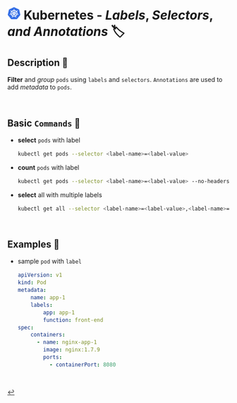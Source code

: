 # <img src="../../assets/img/k8s.png" width="30px"> **Kubernetes** - ***Labels***, ***Selectors***, *and* ***Annotations*** 🏷️

## **Description** 👀

**Filter** and *group* `pods` using `labels` and `selectors`. `Annotations` are used to add *metadata* to `pods`.

<br />

## **Basic** `Commands` 📝

* **select** `pods` with label

    ```bash
    kubectl get pods --selector <label-name>=<label-value>
    ```

* **count** `pods` with label

    ```bash
    kubectl get pods --selector <label-name>=<label-value> --no-headers | wc -l
    ```

* **select** all with multiple labels

    ```bash
    kubectl get all --selector <label-name>=<label-value>,<label-name>=<label-value>
    ```

<br>

## **Examples** 🧩

* sample `pod` with `label`

    ```yaml
    apiVersion: v1
    kind: Pod
    metadata:
        name: app-1
        labels:
            app: app-1
            function: front-end
    spec:
        containers:
          - name: nginx-app-1
            image: nginx:1.7.9
            ports:
              - containerPort: 8080
    ```

<br />

[↩️](../README.md)
